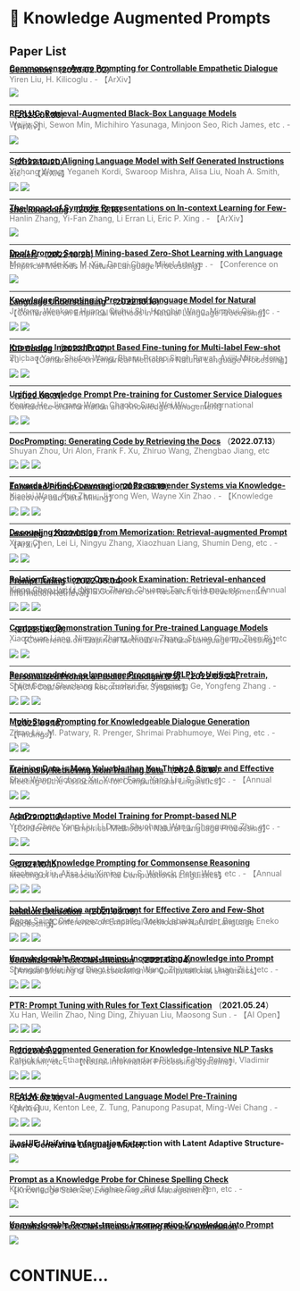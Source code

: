 # 📄 Knowledge Augmented Prompts

## Paper List

<div style="line-height:0.2em;">


[**Commonsense-Aware Prompting for Controllable Empathetic Dialogue Generation**](https://doi.org/10.48550/arXiv.2302.01441) （**2023.02.02**）

<font color="gray">Yiren Liu, H. Kilicoglu .  - 【ArXiv】</font>

![](https://img.shields.io/badge/Citations-0-green)

---

[**REPLUG: Retrieval-Augmented Black-Box Language Models**](https://doi.org/10.48550/arXiv.2301.12652) （**2023.01.30**）

<font color="gray">Weijia Shi, Sewon Min, Michihiro Yasunaga, Minjoon Seo, Rich James, etc .  - 【ArXiv】</font>

![](https://img.shields.io/badge/Citations-3-green)

---

[**Self-Instruct: Aligning Language Model with Self Generated Instructions**](https://doi.org/10.48550/arXiv.2212.10560) （**2022.12.20**）

<font color="gray">Yizhong Wang, Yeganeh Kordi, Swaroop Mishra, Alisa Liu, Noah A. Smith, etc .  - 【ArXiv】</font>

![](https://img.shields.io/badge/Citations-9-green)  [![](https://img.shields.io/badge/Github%20Stars-672-blue)](https://github.com/yizhongw/self-instruct)

---

[**The Impact of Symbolic Representations on In-context Learning for Few-shot Reasoning**](https://doi.org/10.48550/arXiv.2212.08686) （**2022.12.16**）

<font color="gray">Hanlin Zhang, Yi-Fan Zhang, Li Erran Li, Eric P. Xing .  - 【ArXiv】</font>

![](https://img.shields.io/badge/Citations-2-green)

---

[**Don’t Prompt, Search! Mining-based Zero-Shot Learning with Language Models**](https://doi.org/10.48550/arXiv.2210.14803) （**2022.10.26**）

<font color="gray">Mozes van de Kar, M. Xia, Danqi Chen, Mikel Artetxe .  - 【Conference on Empirical Methods in Natural Language Processing】</font>

![](https://img.shields.io/badge/Citations-1-green)

---

[**Knowledge Prompting in Pre-trained Language Model for Natural Language Understanding**](https://doi.org/10.48550/arXiv.2210.08536) （**2022.10.16**）

<font color="gray">J. Wang, Wenkang Huang, Qiuhui Shi, Hongbin Wang, Minghui Qiu, etc .  - 【Conference on Empirical Methods in Natural Language Processing】</font>

![](https://img.shields.io/badge/Citations-2-green)  [![](https://img.shields.io/badge/Github%20Stars-10-blue)](https://github.com/wjn1996/kp-plm)

---

[**Knowledge Injected Prompt Based Fine-tuning for Multi-label Few-shot ICD Coding**](https://doi.org/10.48550/arXiv.2210.03304) （**2022.10.07**）

<font color="gray">Zhichao Yang, Shufan Wang, Bhanu Pratap Singh Rawat, Avijit Mitra, Hong Yu .  - 【Conference on Empirical Methods in Natural Language Processing】</font>

![](https://img.shields.io/badge/Citations-2-green)  [![](https://img.shields.io/badge/Github%20Stars-25-blue)](https://github.com/whaleloops/KEPT)

---

[**Unified Knowledge Prompt Pre-training for Customer Service Dialogues**](https://doi.org/10.1145/3511808.3557718) （**2022.08.31**）

<font color="gray">Keqing He, Jingang Wang, Chaobo Sun, Wei Wu .  - 【International Conference on Information and Knowledge Management】</font>

![](https://img.shields.io/badge/Citations-1-green)  ![](https://img.shields.io/badge/Mendeley%20Readers-9-red)

---

[**DocPrompting: Generating Code by Retrieving the Docs**](https://arxiv.org/abs/2207.05987) （**2022.07.13**）

<font color="gray">Shuyan Zhou, Uri Alon, Frank F. Xu, Zhiruo Wang, Zhengbao Jiang, etc </font>

![](https://img.shields.io/badge/Citations-4-green)  ![](https://img.shields.io/badge/Mendeley%20Readers-16-red)  [![](https://img.shields.io/badge/Github%20Stars-133-blue)](https://github.com/shuyanzhou/docprompting)

---

[**Towards Unified Conversational Recommender Systems via Knowledge-Enhanced Prompt Learning**](https://doi.org/10.1145/3534678.3539382) （**2022.06.19**）

<font color="gray">Xiaolei Wang, Kun Zhou, Ji-rong Wen, Wayne Xin Zhao .  - 【Knowledge Discovery and Data Mining】</font>

![](https://img.shields.io/badge/Citations-4-green)  ![](https://img.shields.io/badge/Mendeley%20Readers-26-red)  [![](https://img.shields.io/badge/Github%20Stars-43-blue)](https://github.com/rucaibox/unicrs)

---

[**Decoupling Knowledge from Memorization: Retrieval-augmented Prompt Learning**](https://doi.org/10.48550/arXiv.2205.14704) （**2022.05.29**）

<font color="gray">Xiang Chen, Lei Li, Ningyu Zhang, Xiaozhuan Liang, Shumin Deng, etc .  - 【ArXiv】</font>

![](https://img.shields.io/badge/Citations-7-green)  [![](https://img.shields.io/badge/Github%20Stars-305-blue)](https://github.com/zjunlp/promptkg)

---

[**Relation Extraction as Open-book Examination: Retrieval-enhanced Prompt Tuning**](https://doi.org/10.1145/3477495.3531746) （**2022.05.04**）

<font color="gray">Xiang Chen, Lei Li, Ningyu Zhang, Chuanqi Tan, Fei Huang, etc .  - 【Annual International ACM SIGIR Conference on Research and Development in Information Retrieval】</font>

![](https://img.shields.io/badge/Citations-4-green)  ![](https://img.shields.io/badge/Mendeley%20Readers-25-red)  [![](https://img.shields.io/badge/Github%20Stars-305-blue)](https://github.com/zjunlp/PromptKG/tree/main/research/RetrievalRE)

---

[**Contrastive Demonstration Tuning for Pre-trained Language Models**](https://doi.org/10.48550/arXiv.2204.04392) （**2022.04.09**）

<font color="gray">Xiaozhuan Liang, Ningyu Zhang, Ningyu Zhang, Siyuan Cheng, Zhen Bi, etc .  - 【Conference on Empirical Methods in Natural Language Processing】</font>

![](https://img.shields.io/badge/Citations-3-green)  [![](https://img.shields.io/badge/Github%20Stars-305-blue)](https://github.com/zjunlp/PromptKG/tree/main/research/Demo-Tuning)

---

[**Recommendation as Language Processing (RLP): A Unified Pretrain, Personalized Prompt & Predict Paradigm (P5)**](https://doi.org/10.1145/3523227.3546767) （**2022.03.24**）

<font color="gray">Shijie Geng, Shuchang Liu, Zuohui Fu, Yingqiang Ge, Yongfeng Zhang .  - 【ACM Conference on Recommender Systems】</font>

![](https://img.shields.io/badge/Citations-22-green)  ![](https://img.shields.io/badge/Mendeley%20Readers-52-red)  [![](https://img.shields.io/badge/Github%20Stars-78-blue)](https://github.com/jeykigung/P5)

---

[**Multi-Stage Prompting for Knowledgeable Dialogue Generation**](https://doi.org/10.48550/arXiv.2203.08745) （**2022.03.16**）

<font color="gray">Zihan Liu, M. Patwary, R. Prenger, Shrimai Prabhumoye, Wei Ping, etc .  - 【Findings】</font>

![](https://img.shields.io/badge/Citations-12-green)  [![](https://img.shields.io/badge/Github%20Stars-4.1k-blue)](https://github.com/NVIDIA/Megatron-LM)

---

[**Training Data is More Valuable than You Think: A Simple and Effective Method by Retrieving from Training Data**](https://doi.org/10.48550/arXiv.2203.08773) （**2022.03.16**）

<font color="gray">Shuo Wang, Yichong Xu, Yuwei Fang, Yang Liu, S. Sun, etc .  - 【Annual Meeting of the Association for Computational Linguistics】</font>

![](https://img.shields.io/badge/Citations-21-green)  [![](https://img.shields.io/badge/Github%20Stars-102-blue)](https://github.com/microsoft/reina)

---

[**AdaPrompt: Adaptive Model Training for Prompt-based NLP**](https://arxiv.org/abs/2202.04824) （**2022.02.10**）

<font color="gray">Yulong Chen, Yang Liu, Li Dong, Shuohang Wang, Chenguang Zhu, etc .  - 【Conference on Empirical Methods in Natural Language Processing】</font>

![](https://img.shields.io/badge/Citations-11-green)  ![](https://img.shields.io/badge/Mendeley%20Readers-48-red)

---

[**Generated Knowledge Prompting for Commonsense Reasoning**](https://doi.org/10.18653/v1/2022.acl-long.225) （**2021.10.15**）

<font color="gray">Jiacheng Liu, Alisa Liu, Ximing Lu, S. Welleck, Peter West, etc .  - 【Annual Meeting of the Association for Computational Linguistics】</font>

![](https://img.shields.io/badge/Citations-37-green)  ![](https://img.shields.io/badge/Mendeley%20Readers-133-red)  [![](https://img.shields.io/badge/Github%20Stars-33-blue)](https://github.com/liujch1998/gkp)

---

[**Label Verbalization and Entailment for Effective Zero and Few-Shot Relation Extraction**](https://doi.org/10.18653/v1/2021.emnlp-main.92) （**2021.09.08**）

<font color="gray">Oscar Sainz, Oier Lopez de Lacalle, Gorka Labaka, Ander Barrena, Eneko Agirre .  - 【Conference on Empirical Methods in Natural Language Processing】</font>

![](https://img.shields.io/badge/Citations-36-green)  ![](https://img.shields.io/badge/Mendeley%20Readers-111-red)  [![](https://img.shields.io/badge/Github%20Stars-126-blue)](https://github.com/osainz59/Ask2Transformers)

---

[**Knowledgeable Prompt-tuning: Incorporating Knowledge into Prompt Verbalizer for Text Classification**](https://doi.org/10.18653/v1/2022.acl-long.158) （**2021.08.04**）

<font color="gray">Shengding Hu, Ning Ding, Huadong Wang, Zhiyuan Liu, Juan-Zi Li, etc .  - 【Annual Meeting of the Association for Computational Linguistics】</font>

![](https://img.shields.io/badge/Citations-95-green)  ![](https://img.shields.io/badge/Mendeley%20Readers-225-red)  [![](https://img.shields.io/badge/Github%20Stars-158-blue)](https://github.com/thunlp/knowledgeableprompttuning)

---

[**PTR: Prompt Tuning with Rules for Text Classification**](https://doi.org/10.1016/j.aiopen.2022.11.003) （**2021.05.24**）

<font color="gray">Xu Han, Weilin Zhao, Ning Ding, Zhiyuan Liu, Maosong Sun .  - 【AI Open】</font>

![](https://img.shields.io/badge/Citations-172-green)  ![](https://img.shields.io/badge/Mendeley%20Readers-226-red)  [![](https://img.shields.io/badge/Github%20Stars-128-blue)](https://github.com/thunlp/PTR)

---

[**Retrieval-Augmented Generation for Knowledge-Intensive NLP Tasks**](https://arxiv.org/abs/2005.11401) （**2020.05.22**）

<font color="gray">Patrick Lewis, Ethan Perez, Aleksandara Piktus, Fabio Petroni, Vladimir Karpukhin, etc .  - 【Neural Information Processing Systems】</font>

![](https://img.shields.io/badge/Citations-551-green)  ![](https://img.shields.io/badge/Mendeley%20Readers-670-red)  [![](https://img.shields.io/badge/Github%20Stars-85.8k-blue)](https://github.com/huggingface/transformers)

---

[**REALM: Retrieval-Augmented Language Model Pre-Training**](https://arxiv.org/abs/2002.08909) （**2020.02.10**）

<font color="gray">Kelvin Guu, Kenton Lee, Z. Tung, Panupong Pasupat, Ming-Wei Chang .  - 【ArXiv】</font>

![](https://img.shields.io/badge/Citations-542-green)  ![](https://img.shields.io/badge/Mendeley%20Readers-821-red)  [![](https://img.shields.io/badge/Github%20Stars-1.4k-blue)](https://github.com/google-research/language/tree/master/language/realm)

---

[**LasUIE: Unifying Information Extraction with Latent Adaptive Structure-aware Generative Language Model**]



![](https://img.shields.io/badge/Citations-0-green)

---

[**Prompt as a Knowledge Probe for Chinese Spelling Check**](https://doi.org/10.1007/978-3-031-10989-8_41) 

<font color="gray">Kun Peng, Nannan Sun, Jiahao Cao, Rui Liu, Jiaqian Ren, etc .  - 【Knowledge Science, Engineering and Management】</font>

![](https://img.shields.io/badge/Citations-0-green)

---

[**Knowledgeable Prompt-tuning: Incorporating Knowledge into Prompt Verbalizer for Text Classiﬁcation Rolling Review submission**](https://api.semanticscholar.org/80366efe644f9fa5d1e89775eb7cb135ca46582f) 



![](https://img.shields.io/badge/Citations-0-green)


</div>

# CONTINUE...
